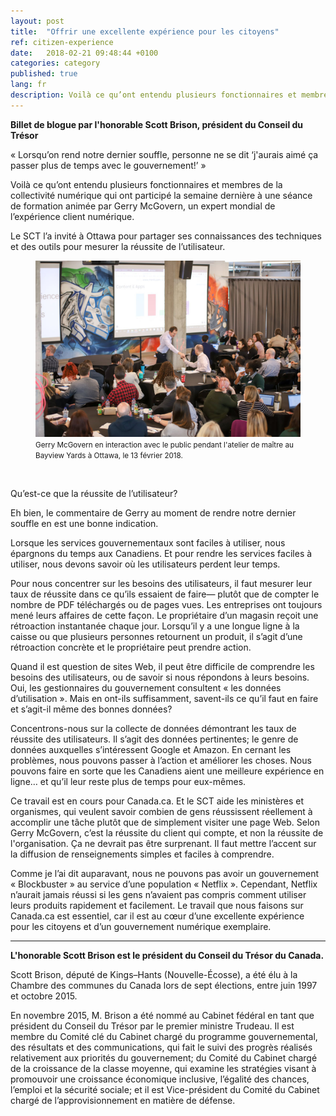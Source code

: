 ```yaml
---
layout: post
title:  "Offrir une excellente expérience pour les citoyens"
ref: citizen-experience
date:   2018-02-21 09:48:44 +0100
categories: category
published: true
lang: fr
description: Voilà ce qu’ont entendu plusieurs fonctionnaires et membres de la collectivité numérique qui ont participé la semaine dernière à une séance de formation animée par Gerry McGovern. 
---
```


<b>Billet de blogue par l'honorable Scott Brison, président du Conseil du Trésor</b>

« Lorsqu’on rend notre dernier souffle, personne ne se dit ‘j'aurais aimé ça passer plus de temps avec le gouvernement!’ » 

Voilà ce qu’ont entendu plusieurs fonctionnaires et membres de la collectivité numérique qui ont participé la semaine dernière à une séance de formation animée par Gerry McGovern, un expert mondial de l’expérience client numérique. 

Le SCT l’a invité à Ottawa pour partager ses connaissances des techniques et des outils pour mesurer la réussite de l’utilisateur.

<figure>
<img class="img-responsive" alt="Photo de Gerry McGovern en interaction avec le public à l’atelier de maître, Bayview Yards, le 13 février 2018" src="/images/gerry-week/Gerry and mic 2018_02_18-4075.jpg">
<figcaption><small>Gerry McGovern en interaction avec le public pendant l'atelier de maître au Bayview Yards à Ottawa, le 13 février 2018.</small></figcaption>
</figure><br>

Qu’est-ce que la réussite de l’utilisateur?

Eh bien, le commentaire de Gerry au moment de rendre notre dernier souffle en est une bonne indication. 

Lorsque les services gouvernementaux sont faciles à utiliser, nous épargnons du temps aux Canadiens. Et pour rendre les services faciles à utiliser, nous devons savoir où les utilisateurs perdent leur temps. 

Pour nous concentrer sur les besoins des utilisateurs, il faut mesurer leur taux de réussite dans ce qu’ils essaient de faire— plutôt que de compter le nombre de PDF téléchargés ou de pages vues. Les entreprises ont toujours mené leurs affaires de cette façon. Le propriétaire d’un magasin reçoit une rétroaction instantanée chaque jour. Lorsqu’il y a une longue ligne à la caisse ou que plusieurs personnes retournent un produit, il s’agit d’une rétroaction concrète et le propriétaire peut prendre action. 

Quand il est question de sites Web, il peut être difficile de comprendre les besoins des utilisateurs, ou de savoir si nous répondons à leurs besoins. Oui, les gestionnaires du gouvernement consultent « les données d’utilisation ». Mais en ont-ils suffisamment, savent-ils ce qu’il faut en faire et s’agit-il même des bonnes données? 

Concentrons-nous sur la collecte de données démontrant les taux de réussite des utilisateurs. Il s’agit des données pertinentes; le genre de données auxquelles s’intéressent Google et Amazon. En cernant les problèmes, nous pouvons passer à l’action et améliorer les choses. Nous pouvons faire en sorte que les Canadiens aient une meilleure expérience en ligne… et qu’il leur reste plus de temps pour eux-mêmes. 

Ce travail est en cours pour Canada.ca. Et le SCT aide les ministères et organismes, qui veulent savoir combien de gens réussissent réellement à accomplir une tâche plutôt que de simplement visiter une page Web. Selon Gerry McGovern, c’est la réussite du client qui compte, et non la réussite de l'organisation. Ça ne devrait pas être surprenant. Il faut mettre l’accent sur la diffusion de renseignements simples et faciles à comprendre. 

Comme je l’ai dit auparavant, nous ne pouvons pas avoir un gouvernement « Blockbuster » au service d’une population « Netflix ». Cependant, Netflix n’aurait jamais réussi si les gens n’avaient pas compris comment utiliser leurs produits rapidement et facilement. 
Le travail que nous faisons sur Canada.ca est essentiel, car il est au cœur d’une excellente expérience pour les citoyens et d’un gouvernement numérique exemplaire.

<hr>

<b>L'honorable Scott Brison est le président du Conseil du Trésor du Canada.</b>

Scott Brison, député de Kings–Hants (Nouvelle-Écosse), a été élu à la Chambre des communes du Canada lors de sept élections, entre juin 1997 et octobre 2015.

En novembre 2015, M. Brison a été nommé au Cabinet fédéral en tant que président du Conseil du Trésor par le premier ministre Trudeau. Il est membre du Comité clé du Cabinet chargé du programme gouvernemental, des résultats et des communications, qui fait le suivi des progrès réalisés relativement aux priorités du gouvernement; du Comité du Cabinet chargé de la croissance de la classe moyenne, qui examine les stratégies visant à promouvoir une croissance économique inclusive, l’égalité des chances, l’emploi et la sécurité sociale; et il est Vice-président du Comité du Cabinet chargé de l’approvisionnement en matière de défense.

